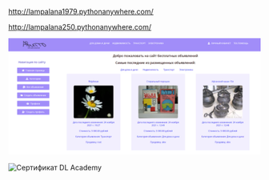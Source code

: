 http://lampalana1979.pythonanywhere.com/


http://lampalana250.pythonanywhere.com/

![Иллюстрация к проекту](https://github.com/lampa-lana/avitto/blob/88c4928edbbef0a13de6c055528d45b6f5a7e296/screen_avitto.png)

![Сертификат DL Academy]()
